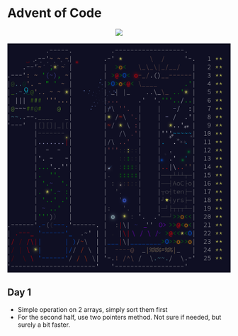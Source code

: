 # Advent of Code

<div align="center">
    <img src="https://img.shields.io/badge/Stars%20⭐-2/50-yellow">
</div>

![aoc2024](aoc2024.png)

## Day 1

- Simple operation on 2 arrays, simply sort them first
- For the second half, use two pointers method. Not sure if needed, but surely a bit faster.
